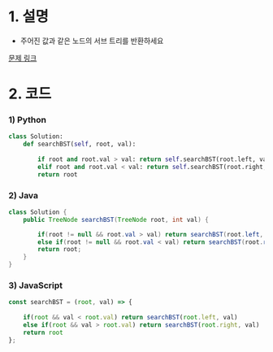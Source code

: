 # 1. 설명
- 주어진 값과 같은 노드의 서브 트리를 반환하세요

[문제 링크](https://leetcode.com/problems/search-in-a-binary-search-tree/)

# 2. 코드
### 1) Python
```python
class Solution:
    def searchBST(self, root, val):
        
        if root and root.val > val: return self.searchBST(root.left, val)
        elif root and root.val < val: return self.searchBST(root.right, val)
        return root
```

### 2) Java
```java
class Solution {
    public TreeNode searchBST(TreeNode root, int val) {

        if(root != null && root.val > val) return searchBST(root.left, val);
        else if(root != null && root.val < val) return searchBST(root.right, val);
        return root;
    }
}
```

### 3) JavaScript
```js
const searchBST = (root, val) => {
    
    if(root && val < root.val) return searchBST(root.left, val)
    else if(root && val > root.val) return searchBST(root.right, val)
    return root
};
```

